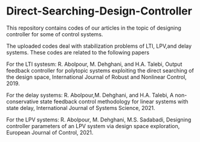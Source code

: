 # Direct-Searching-Design-Controller
This repository contains codes of our articles in the topic of designing controller for some of control systems.

The uploaded codes deal with stabilization problems of LTI, LPV,and delay systems. These codes are related to the following papers

For the LTI systesm:
R. Abolpour, M. Dehghani, and H.A. Talebi, Output feedback controller for polytopic systems exploiting the direct searching of the design space, International Journal of Robust and Nonlinear Control, 2019.

For the delay systems:
R. Abolpour,M. Dehghani, and H.A. Talebi, A non-conservative state feedback control methodology for linear systems with state delay, International Journal of Systems Science, 2021.

For the LPV systems:
R. Abolpour, M. Dehghani, M.S. Sadabadi, Designing controller parameters of an LPV system via design space exploration, European Journal of Control, 2021.
